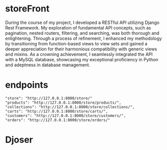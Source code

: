 # storeFront
During the course of my project, I developed a RESTful API utilizing Django Rest Framework. My exploration of fundamental API concepts, such as pagination, nested routers, filtering, and searching, was both thorough and enlightening. Through a process of refinement, I enhanced my methodology by transitioning from function-based views to view sets and gained a deeper appreciation for their harmonious compatibility with generic views and mixins. As a crowning achievement, I seamlessly integrated the API with a MySQL database, showcasing my exceptional proficiency in Python and adeptness in database management.

# endpoints
    "store": "http://127.0.0.1:8000/store/"
    "products": "http://127.0.0.1:8000/store/products/",
    "collections": "http://127.0.0.1:8000/store/collections/",
    "carts": "http://127.0.0.1:8000/store/carts/",
    "customers": "http://127.0.0.1:8000/store/customers/",
    "orders": "http://127.0.0.1:8000/store/orders/"

# Djoser
